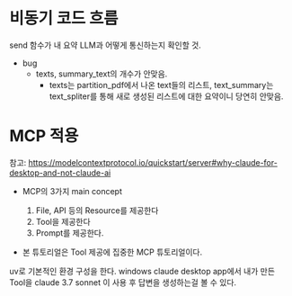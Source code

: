 # 비동기 코드 흐름
send 함수가 내 요약 LLM과 어떻게 통신하는지 확인할 것.


- bug
	- texts, summary_text의 개수가 안맞음.
		- texts는 partition_pdf에서 나온 text들의 리스트,
		  text_summary는 text_spliter를 통해 새로 생성된 리스트에 대한 요약이니 당연히 안맞음.


# MCP 적용
참고: https://modelcontextprotocol.io/quickstart/server#why-claude-for-desktop-and-not-claude-ai

- MCP의 3가지 main concept
	1. File, API 등의 Resource를 제공한다
	2. Tool을 제공한다
	3. Prompt를 제공한다.

- 본 튜토리얼은 Tool 제공에 집중한 MCP 튜토리얼이다.

uv로 기본적인 환경 구성을 한다.
windows claude desktop app에서 내가 만든 Tool을 claude 3.7 sonnet 이 사용 후 답변을 생성하는걸 볼 수 있다.



